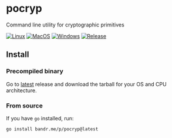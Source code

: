 # pocryp
Command line utility for cryptographic primitives

[![Linux](https://github.com/aburdulescu/pocryp/actions/workflows/linux.yml/badge.svg)](https://github.com/aburdulescu/pocryp/actions/workflows/linux.yml)
[![MacOS](https://github.com/aburdulescu/pocryp/actions/workflows/macos.yml/badge.svg)](https://github.com/aburdulescu/pocryp/actions/workflows/macos.yml)
[![Windows](https://github.com/aburdulescu/pocryp/actions/workflows/windows.yml/badge.svg)](https://github.com/aburdulescu/pocryp/actions/workflows/windows.yml)
[![Release](https://github.com/aburdulescu/pocryp/actions/workflows/release.yml/badge.svg)](https://github.com/aburdulescu/pocryp/actions/workflows/release.yml)

## Install

### Precompiled binary

Go to [latest](https://github.com/aburdulescu/pocryp/releases/tag/v0.1.0)
release and download the tarball for your OS and CPU architecture.

### From source

If you have `go` installed, run:

```
go install bandr.me/p/pocryp@latest
```
